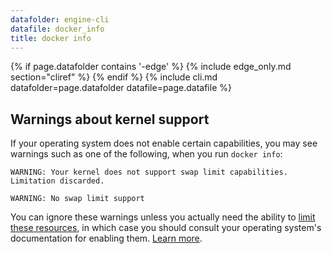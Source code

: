 ```yaml
---
datafolder: engine-cli
datafile: docker_info
title: docker info
---
```

<!--
Sorry, but the contents of this page are automatically generated from
Docker's source code. If you want to suggest a change to the text that appears
here, you'll need to find the string by searching this repo:

https://www.github.com/docker/cli
--> {% if page.datafolder contains '-edge' %} {% include edge_only.md section="cliref" %} {% endif %} {% include cli.md datafolder=page.datafolder datafile=page.datafile %}

## Warnings about kernel support

If your operating system does not enable certain capabilities, you may see warnings such as one of the following, when you run `docker info`:

```none
WARNING: Your kernel does not support swap limit capabilities. Limitation discarded.
```

```none
WARNING: No swap limit support
```

You can ignore these warnings unless you actually need the ability to [limit these resources](/engine/admin/resource_constraints.md), in which case you should consult your operating system's documentation for enabling them. [Learn more](/engine/installation/linux/linux-postinstall.md#your-kernel-does-not-support-cgroup-swap-limit-capabilities).